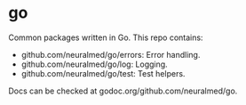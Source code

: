 # go

Common packages written in Go. This repo contains:

- github.com/neuralmed/go/errors: Error handling.
- github.com/neuralmed/go/log: Logging.
- github.com/neuralmed/go/test: Test helpers.

Docs can be checked at godoc.org/github.com/neuralmed/go.
